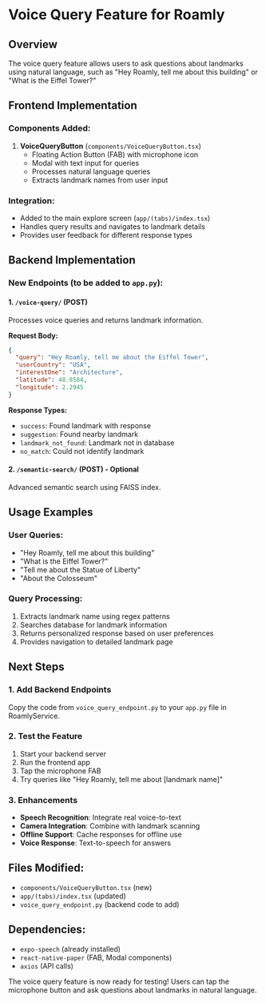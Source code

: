 # Voice Query Feature for Roamly

## Overview
The voice query feature allows users to ask questions about landmarks using natural language, such as "Hey Roamly, tell me about this building" or "What is the Eiffel Tower?"

## Frontend Implementation

### Components Added:
1. **VoiceQueryButton** (`components/VoiceQueryButton.tsx`)
   - Floating Action Button (FAB) with microphone icon
   - Modal with text input for queries
   - Processes natural language queries
   - Extracts landmark names from user input

### Integration:
- Added to the main explore screen (`app/(tabs)/index.tsx`)
- Handles query results and navigates to landmark details
- Provides user feedback for different response types

## Backend Implementation

### New Endpoints (to be added to `app.py`):

#### 1. `/voice-query/` (POST)
Processes voice queries and returns landmark information.

**Request Body:**
```json
{
  "query": "Hey Roamly, tell me about the Eiffel Tower",
  "userCountry": "USA",
  "interestOne": "Architecture",
  "latitude": 48.8584,
  "longitude": 2.2945
}
```

**Response Types:**
- `success`: Found landmark with response
- `suggestion`: Found nearby landmark
- `landmark_not_found`: Landmark not in database
- `no_match`: Could not identify landmark

#### 2. `/semantic-search/` (POST) - Optional
Advanced semantic search using FAISS index.

## Usage Examples

### User Queries:
- "Hey Roamly, tell me about this building"
- "What is the Eiffel Tower?"
- "Tell me about the Statue of Liberty"
- "About the Colosseum"

### Query Processing:
1. Extracts landmark name using regex patterns
2. Searches database for landmark information
3. Returns personalized response based on user preferences
4. Provides navigation to detailed landmark page

## Next Steps

### 1. Add Backend Endpoints
Copy the code from `voice_query_endpoint.py` to your `app.py` file in RoamlyService.

### 2. Test the Feature
1. Start your backend server
2. Run the frontend app
3. Tap the microphone FAB
4. Try queries like "Hey Roamly, tell me about [landmark name]"

### 3. Enhancements
- **Speech Recognition**: Integrate real voice-to-text
- **Camera Integration**: Combine with landmark scanning
- **Offline Support**: Cache responses for offline use
- **Voice Response**: Text-to-speech for answers

## Files Modified:
- `components/VoiceQueryButton.tsx` (new)
- `app/(tabs)/index.tsx` (updated)
- `voice_query_endpoint.py` (backend code to add)

## Dependencies:
- `expo-speech` (already installed)
- `react-native-paper` (FAB, Modal components)
- `axios` (API calls)

The voice query feature is now ready for testing! Users can tap the microphone button and ask questions about landmarks in natural language. 